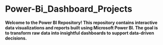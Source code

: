 # Power-Bi_Dashboard_Projects
**Welcome to the Power BI Repository! This repository contains interactive data visualizations and reports built using Microsoft Power BI. The goal is to transform raw data into insightful dashboards to support data-driven decisions.**
